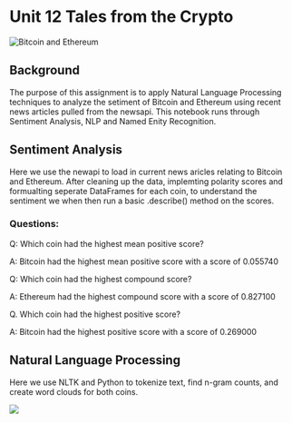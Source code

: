 # Unit 12 Tales from the Crypto

![Bitcoin and Ethereum](https://www.bitcoinmarketjournal.com/wp-content/uploads/2019/04/bitcoin-ethereum.jpg)

## Background 

The purpose of this assignment is to apply Natural Language Processing techniques to analyze the setiment of Bitcoin and Ethereum using recent news articles pulled from the newsapi. This notebook runs through Sentiment Analysis, NLP and Named Enity Recognition. 



## Sentiment Analysis 

Here we use the newapi to load in current news aricles relating to Bitcoin and Ethereum. After cleaning up the data, implemting polarity scores and formualting seperate DataFrames for each coin, to understand the sentiment we when then run a basic .describe() method on the scores.

### Questions:

Q: Which coin had the highest mean positive score?

A: Bitcoin had the highest mean positive score with a score of 0.055740

Q: Which coin had the highest compound score?

A: Ethereum had the highest compound score with a score of 0.827100

Q. Which coin had the highest positive score?

A: Bitcoin had the highest positive score with a score of 0.269000


## Natural Language Processing

Here we use NLTK and Python to tokenize text, find n-gram counts, and create word clouds for both coins.

![](Desktop/Crypto-Sentiment/Images/BTC_World_Cloud.png)
